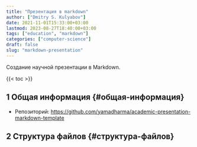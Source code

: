 ```yaml
---
title: "Презентация в markdown"
author: ["Dmitry S. Kulyabov"]
date: 2021-11-01T15:33:00+03:00
lastmod: 2023-08-27T18:40:00+03:00
tags: ["education", "markdown"]
categories: ["computer-science"]
draft: false
slug: "markdown-presentation"
---
```


Создание научной презентации в Markdown.

<!--more-->

{{< toc >}}


## <span class="section-num">1</span> Общая информация {#общая-информация}

-   Репозиторий: <https://github.com/yamadharma/academic-presentation-markdown-template>


## <span class="section-num">2</span> Структура файлов {#структура-файлов}
